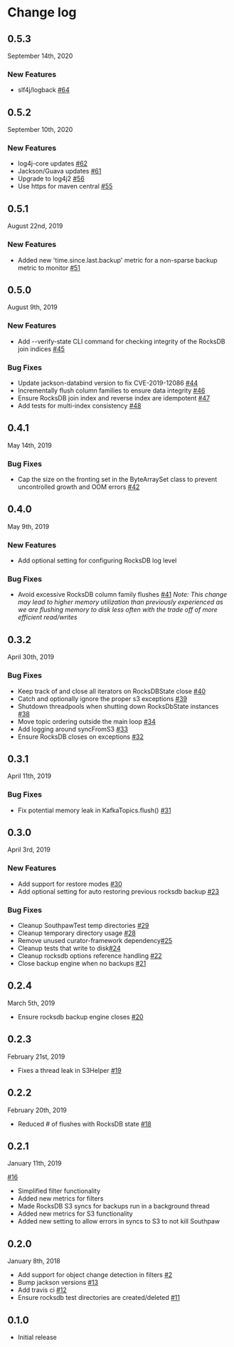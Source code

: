 # Change log

## 0.5.3
September 14th, 2020

### New Features
* slf4j/logback [#64](https://github.com/jwplayer/southpaw/pull/64)

## 0.5.2
September 10th, 2020

### New Features
* log4j-core updates [#62](https://github.com/jwplayer/southpaw/pull/62)
* Jackson/Guava updates [#61](https://github.com/jwplayer/southpaw/pull/61)
* Upgrade to log4j2 [#56](https://github.com/jwplayer/southpaw/pull/56)
* Use https for maven central [#55](https://github.com/jwplayer/southpaw/pull/55)

## 0.5.1
August 22nd, 2019

### New Features
* Added new 'time.since.last.backup' metric for a non-sparse backup metric to monitor [#51](https://github.com/jwplayer/southpaw/pull/51)

## 0.5.0
August 9th, 2019

### New Features
* Add --verify-state CLI command for checking integrity of the RocksDB join indices [#45](https://github.com/jwplayer/southpaw/pull/45)

### Bug Fixes
* Update jackson-databind version to fix CVE-2019-12086 [#44](https://github.com/jwplayer/southpaw/pull/44)
* Incrementally flush column families to ensure data integrity [#46](https://github.com/jwplayer/southpaw/pull/46)
* Ensure RocksDB join index and reverse index are idempotent [#47](https://github.com/jwplayer/southpaw/pull/47)
* Add tests for multi-index consistency [#48](https://github.com/jwplayer/southpaw/pull/48)

## 0.4.1
May 14th, 2019

### Bug Fixes
* Cap the size on the fronting set in the ByteArraySet class to prevent uncontrolled growth and OOM errors [#42](https://github.com/jwplayer/southpaw/pull/42) 

## 0.4.0
May 9th, 2019

### New Features
* Add optional setting for configuring RocksDB log level

### Bug Fixes
* Avoid excessive RocksDB column family flushes [#41](https://github.com/jwplayer/southpaw/pull/41) *Note: This change may lead to higher memory utilization than previously experienced as we are flushing memory to disk less often with the trade off of more efficient read/writes*

## 0.3.2
April 30th, 2019

### Bug Fixes
* Keep track of and close all iterators on RocksDBState close [#40](https://github.com/jwplayer/southpaw/pull/40)
* Catch and optionally ignore the proper s3 exceptions [#39](https://github.com/jwplayer/southpaw/pull/39)
* Shutdown threadpools when shutting down RocksDbState instances [#38](https://github.com/jwplayer/southpaw/pull/38)
* Move topic ordering outside the main loop [#34](https://github.com/jwplayer/southpaw/pull/34)
* Add logging around syncFromS3 [#33](https://github.com/jwplayer/southpaw/pull/33)
* Ensure RocksDB closes on exceptions [#32](https://github.com/jwplayer/southpaw/pull/32)

## 0.3.1
April 11th, 2019

### Bug Fixes
* Fix potential memory leak in KafkaTopics.flush() [#31](https://github.com/jwplayer/southpaw/pull/31)

## 0.3.0
April 3rd, 2019

### New Features
* Add support for restore modes [#30](https://github.com/jwplayer/southpaw/pull/30)
* Add optional setting for auto restoring previous rocksdb backup [#23](https://github.com/jwplayer/southpaw/pull/23)

### Bug Fixes
* Cleanup SouthpawTest temp directories [#29](https://github.com/jwplayer/southpaw/pull/29)
* Cleanup temporary directory usage [#28](https://github.com/jwplayer/southpaw/pull/28)
* Remove unused curator-framework dependency[#25](https://github.com/jwplayer/southpaw/pull/25)
* Cleanup tests that write to disk[#24](https://github.com/jwplayer/southpaw/pull/24)
* Cleanup rocksdb options reference handling [#22](https://github.com/jwplayer/southpaw/pull/22)
* Close backup engine when no backups [#21](https://github.com/jwplayer/southpaw/pull/21)

## 0.2.4
March 5th, 2019

* Ensure rocksdb backup engine closes [#20](https://github.com/jwplayer/southpaw/pull/20)

## 0.2.3
February 21st, 2019

* Fixes a thread leak in S3Helper [#19](https://github.com/jwplayer/southpaw/pull/19)

## 0.2.2
February 20th, 2019

* Reduced # of flushes with RocksDB state [#18](https://github.com/jwplayer/southpaw/pull/18)  

## 0.2.1
January 11th, 2019

[#16](https://github.com/jwplayer/southpaw/pull/16)
* Simplified filter functionality 
* Added new metrics for filters
* Made RocksDB S3 syncs for backups run in a background thread
* Added new metrics for S3 functionality
* Added new setting to allow errors in syncs to S3 to not kill Southpaw 

## 0.2.0
January 8th, 2018

* Add support for object change detection in filters [#2](https://github.com/jwplayer/southpaw/pull/2)
* Bump jackson versions [#13](https://github.com/jwplayer/southpaw/pull/13)
* Add travis ci [#12](https://github.com/jwplayer/southpaw/pull/12)
* Ensure rocksdb test directories are created/deleted [#11](https://github.com/jwplayer/southpaw/pull/11)

## 0.1.0

* Initial release
